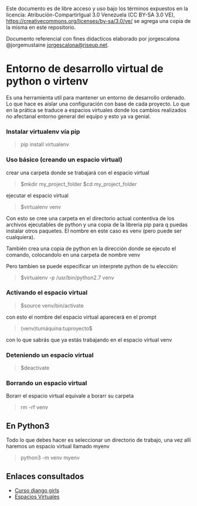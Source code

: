 
Este documento es de libre acceso y uso bajo los términos expuestos en la licencia: Atribución-CompartirIgual 3.0 Venezuela (CC BY-SA 3.0 VE), https://creativecommons.org/licenses/by-sa/3.0/ve/ se agrega una copia de la misma en este repositorio.

Documento referencial con fines didacticos elaborado por jorgescalona @jorgemustaine jorgescalona@riseup.net.

Entorno de desarrollo virtual de python o virtenv
=================================================

Es una herramienta utíl para mantener un entorno de desarrollo ordenado. Lo que hace es aislar una configuración con base de cada proyecto. Lo que en la  prática se traduce a espacios virtuales donde los cambios realizados no afectanal entorno general del equipo y esto ya va genial.

### Instalar virtualenv vía pip

> pip install virtualenv

### Uso básico (creando un espacio virtual)
crear una carpeta donde se trabajará con el espacio virtual
> $mkdir my_project_folder
> $cd my_project_folder

ejecutar el espacio virtual
> $virtualenv venv

Con esto se cree una carpeta en el directorio actual contentiva de los archivos ejecutables de python y una copia de la libreria pip para q puedas instalar otros paquetes. El nombre en este caso es venv (pero puede ser cualquiera).

También crea una copia de python en la dirección donde se ejecuto el comando, colocandolo en una carpeta de nombre venv

Pero tambien se puede especificar un interprete python de tu elección:
> $virtualenv -p /usr/bin/python2.7 venv

### Activando el espacio virtual
> $source venv/bin/activate

con esto el nombre del espacio virtual aparecerá en el prompt
> (venv)tumáquina:tuproyecto$

con lo que sabrás que ya estás trabajando en el espacio virtual venv

### Deteniendo un espacio virtual
> $deactivate

### Borrando un espacio virtual
Borarr el espacio virtual equivale a borarr su carpeta
> rm -rf venv

## En Python3
Todo lo que debes hacer es seleccionar un directorio de trabajo, una vez allí haremos un espacio virtual llamado myenv

> python3 -m venv myenv



## Enlaces consultados

* [Curso django girls](https://djangogirls.org/)
* [Espacios Virtuales](http://docs.python-guide.org/en/latest/dev/virtualenvs/)


